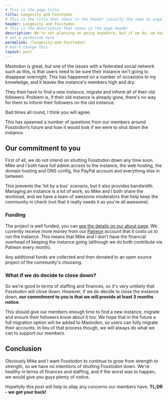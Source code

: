 ```yaml
---
# This is the page title
title: Longevity and Fosstodon
# This is the title that shows in the header (usually the same as page title)
header: Longevity and Fosstodon
# This is the description that shows in the page header
description: We're not planning on going anywhere, but if we do, we have a plan.
# Set a permalink here
permalink: /longevity-and-fosstodon/
# Don't change this
layout: post
---
```


Mastodon is great, but one of the issues with a federated social network such as this, is that users need to be sure their instance isn't going to disappear overnight. This has happened on a number of occasions to my knowledge, and it leaves the instance's members high and dry.<!--more-->

They then have to find a new instance, migrate and inform all of their old followers. Problem is, if their old instance is already gone, there's no way for them to inform their followers on the old instance.

Bad times all round, I think you will agree.

This has spawned a number of questions from our members around Fosstodon’s future and how it would look if we were to shut down the instance.

## Our commitment to you

First of all, we do not intend on shutting Fosstodon down any time soon. Mike and I both have full admin access to the instance, the web hosting, the domain hosting and DNS config, the PayPal account and everything else in between.

This prevents the 'hit by a bus' scenario, but it also provides bandwidth. Managing an instance is a lot of work, so Mike and I both share the workload, and we have a team of awesome moderators that help keep the community in check (not that it really needs it as you're all awesome).

### Funding

The project is well funded, you can [see the details on our about page](/about). We currently receive more money from our [Patreon](https://patreon.com/fosstodon) account that it costs us to run the instance. This means that Mike and I don't have the financial overhead of keeping the instance going (although we do both contribute via Patreon every month).

Any additional funds are collected and then donated to an open source project of the community's choosing.

### What if we do decide to close down?

So we're good in terms of staffing and finances, so it's very unlikely that Fosstodon will close down. However, if we do decide to close the instance down, **our commitment to you is that we will provide at least 3 months notice**.

This should give our members enough time to find a new instance, migrate and ensure their followers know about it too. We hope that in the future a full migration option will be added to Mastodon, so users can fully migrate their accounts. In lieu of that process though, we will always do what we can to support our members.

## Conclusion

Obviously Mike and I want Fosstodon to continue to grow from strength to strength, so we have no intentions of shutting Fosstodon down. We're healthy in terms of finances and staffing, and if the worst was to happen, we would give you guys plenty of notice.

Hopefully this post will help to allay any concerns our members have. **TL;DR - we got your back!**
